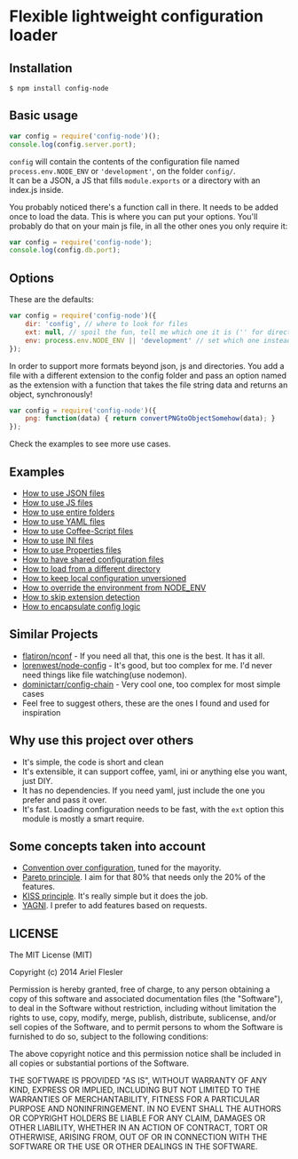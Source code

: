 # Flexible lightweight configuration loader

## Installation

	$ npm install config-node

## Basic usage

```js
var config = require('config-node')();
console.log(config.server.port);
```

<code>config</code> will contain the contents of the configuration file named <code>process.env.NODE_ENV</code> or <code>'development'</code>, on the folder <code>config/</code>.<br />
It can be a JSON, a JS that fills <code>module.exports</code> or a directory with an index.js inside.

You probably noticed there's a function call in there. It needs to be added once to load the data. This is where you can put your options.
You'll probably do that on your main js file, in all the other ones you only require it:

```js
var config = require('config-node');
console.log(config.db.port);
```

## Options

These are the defaults:

```js
var config = require('config-node')({
	dir: 'config', // where to look for files 
	ext: null, // spoil the fun, tell me which one it is ('' for directory). Improves performance.
	env: process.env.NODE_ENV || 'development' // set which one instead of smart defaults
});
```

In order to support more formats beyond json, js and directories. You add a file with a different extension to the config folder
and pass an option named as the extension with a function that takes the file string data and returns an object, synchronously!

```js
var config = require('config-node')({
	png: function(data) { return convertPNGtoObjectSomehow(data); }
});
```

Check the examples to see more use cases.

## Examples

- [How to use JSON files](examples/json)
- [How to use JS files](examples/js)
- [How to use entire folders](examples/folder)
- [How to use YAML files](examples/yaml)
- [How to use Coffee-Script files](examples/coffee)
- [How to use INI files](examples/ini)
- [How to use Properties files](examples/properties)
- [How to have shared configuration files](examples/shared)
- [How to load from a different directory](examples/custom-dir)
- [How to keep local configuration unversioned](examples/unversioned)
- [How to override the environment from NODE_ENV](examples/environment)
- [How to skip extension detection](examples/extension)
- [How to encapsulate config logic](examples/encapsulate)

## Similar Projects

- [flatiron/nconf](https://github.com/flatiron/nconf) - If you need all that, this one is the best. It has it all.
- [lorenwest/node-config](https://github.com/lorenwest/node-config) - It's good, but too complex for me. I'd never need things like file watching(use nodemon).
- [dominictarr/config-chain](https://github.com/dominictarr/config-chain) - Very cool one, too complex for most simple cases
- Feel free to suggest others, these are the ones I found and used for inspiration

## Why use this project over others

- It's simple, the code is short and clean
- It's extensible, it can support coffee, yaml, ini or anything else you want, just DIY.
- It has no dependencies. If you need yaml, just include the one you prefer and pass it over.
- It's fast. Loading configuration needs to be fast, with the <code>ext</code> option this module is mostly a smart require.

## Some concepts taken into account

- [Convention over configuration](http://en.wikipedia.org/wiki/Convention_over_configuration), tuned for the mayority.
- [Pareto principle](http://en.wikipedia.org/wiki/Pareto_principle). I aim for that 80% that needs only the 20% of the features.
- [KISS principle](http://en.wikipedia.org/wiki/KISS_principle). It's really simple but it does the job.
- [YAGNI](http://en.wikipedia.org/wiki/YAGNI). I prefer to add features based on requests.

## LICENSE

The MIT License (MIT)

Copyright (c) 2014 Ariel Flesler

Permission is hereby granted, free of charge, to any person obtaining a copy
of this software and associated documentation files (the "Software"), to deal
in the Software without restriction, including without limitation the rights
to use, copy, modify, merge, publish, distribute, sublicense, and/or sell
copies of the Software, and to permit persons to whom the Software is
furnished to do so, subject to the following conditions:

The above copyright notice and this permission notice shall be included in all
copies or substantial portions of the Software.

THE SOFTWARE IS PROVIDED "AS IS", WITHOUT WARRANTY OF ANY KIND, EXPRESS OR
IMPLIED, INCLUDING BUT NOT LIMITED TO THE WARRANTIES OF MERCHANTABILITY,
FITNESS FOR A PARTICULAR PURPOSE AND NONINFRINGEMENT. IN NO EVENT SHALL THE
AUTHORS OR COPYRIGHT HOLDERS BE LIABLE FOR ANY CLAIM, DAMAGES OR OTHER
LIABILITY, WHETHER IN AN ACTION OF CONTRACT, TORT OR OTHERWISE, ARISING FROM,
OUT OF OR IN CONNECTION WITH THE SOFTWARE OR THE USE OR OTHER DEALINGS IN THE
SOFTWARE.